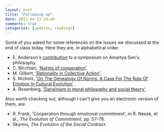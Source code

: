 ```yaml
---
layout: post
title: "Following up"
date: 2013-04-23 20:40
comments: true
categories: [updates, readings]
---
```


Some of you asked for some references on the issues we discussed at the end of class today. Here they are, in alphabetical order: 

- E. Anderson's [contribution](http://journals.cambridge.org/action/displayAbstract?fromPage=online&aid=74339) to a symposium on Amartya Sen's philosophy.
- C. Bicchieri, ['Norms of cooperation'](http://www.jstor.org/stable/2381782).
- M. Gilbert, ['Rationality in Collective Action'](http://pos.sagepub.com/content/36/1/3.short).
- S. Nichols, ['On The Genealogy Of Norms: A Case For The Role Of Emotion In Cultural Evolution'](http://www.jstor.org/stable/10.1086/341051).
- A. Rosenberg, ['Darwinism in moral philosophy and social theory'](https://www.dropbox.com/s/yjk0eeybxsn19qi/Rosenberg.pdf).

Also worth checking out, although I can't give you an electronic version of them, are: 

- R. Frank,  'Cooperation through emotional commitment', in R. Nesse, et al., *The Evolution of Commitment*, pp. 57–76.
- Skyrms, *The Evolution of the Social Contract*.
 